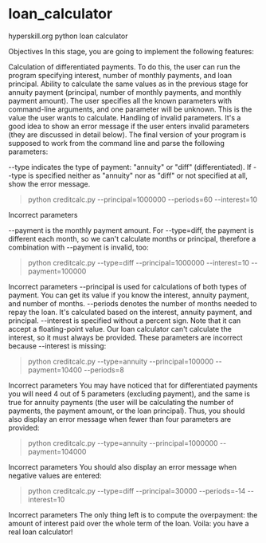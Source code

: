 # loan_calculator
hyperskill.org python loan calculator

Objectives
In this stage, you are going to implement the following features:

Calculation of differentiated payments. To do this, the user can run the program specifying interest, number of monthly payments, and loan principal.
Ability to calculate the same values as in the previous stage for annuity payment (principal, number of monthly payments, and monthly payment amount). The user specifies all the known parameters with command-line arguments, and one parameter will be unknown. This is the value the user wants to calculate.
Handling of invalid parameters. It's a good idea to show an error message if the user enters invalid parameters (they are discussed in detail below).
The final version of your program is supposed to work from the command line and parse the following parameters:

--type indicates the type of payment: "annuity" or "diff" (differentiated).
If --type is specified neither as "annuity" nor as "diff" or not specified at all, show the error message.

> python creditcalc.py --principal=1000000 --periods=60 --interest=10

Incorrect parameters

--payment is the monthly payment amount.
For --type=diff, the payment is different each month, so we can't calculate months or principal, therefore a combination with --payment is invalid, too:

> python creditcalc.py --type=diff --principal=1000000 --interest=10 --payment=100000

Incorrect parameters
--principal is used for calculations of both types of payment. You can get its value if you know the interest, annuity payment, and number of months.
--periods denotes the number of months needed to repay the loan. It's calculated based on the interest, annuity payment, and principal.
--interest is specified without a percent sign. Note that it can accept a floating-point value. Our loan calculator can't calculate the interest, so it must always be provided. These parameters are incorrect because --interest is missing:

> python creditcalc.py --type=annuity --principal=100000 --payment=10400 --periods=8

Incorrect parameters
You may have noticed that for differentiated payments you will need 4 out of 5 parameters (excluding payment), and the same is true for annuity payments (the user will be calculating the number of payments, the payment amount, or the loan principal). Thus, you should also display an error message when fewer than four parameters are provided:

> python creditcalc.py --type=annuity --principal=1000000 --payment=104000

Incorrect parameters
You should also display an error message when negative values are entered:

> python creditcalc.py --type=diff --principal=30000 --periods=-14 --interest=10

Incorrect parameters
The only thing left is to compute the overpayment: the amount of interest paid over the whole term of the loan. Voila: you have a real loan calculator!
